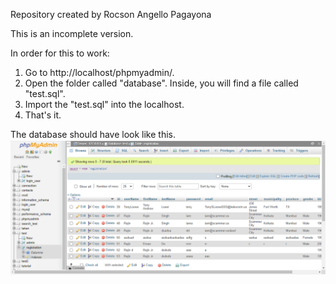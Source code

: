 Repository created by Rocson Angello Pagayona

This is an incomplete version.

In order for this to work:
1. Go to http://localhost/phpmyadmin/.
2. Open the folder called "database". Inside, you will find a file called "test.sql".
3. Import the "test.sql" into the localhost.
4. That's it.

The database should have look like this.
<img src="img/database1.png">
